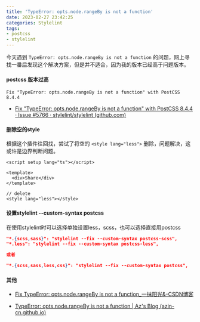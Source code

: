 ```yaml
---
title: 'TypeError: opts.node.rangeBy is not a function'
date: 2023-02-27 23:42:25
categories: Stylelint
tags:
- postcss
- stylelint
---
```


今天遇到 `TypeError: opts.node.rangeBy is not a function` 的问题，网上寻找一番后发现这个解决方案，但是并不适合，因为我的版本已经高于问题版本。

#### postcss 版本过高

```shell
Fix "TypeError: opts.node.rangeBy is not a function" with PostCSS 8.4.4
```

- [Fix "TypeError: opts.node.rangeBy is not a function" with PostCSS 8.4.4 · Issue #5766 · stylelint/stylelint (github.com)](https://github.com/stylelint/stylelint/issues/5766)

#### 删除空的style

根据这个插件往回找，尝试了将空的 `<style lang="less">` 删除，问题解决，这或许是边界判断问题。

```vue
<script setup lang="ts"></script>

<template>
  <div>Share</div>
</template>

// delete
<style lang="less"></style>
```

#### 设置stylelint --custom-syntax postcss

在使用stylelint时可以选择单独设置less，scss，也可以选择直接用postcss

```json
"*.{scss,sass}": "stylelint --fix --custom-syntax postcss-scss",
"*.less": "stylelint --fix --custom-syntax postcss-less",

或者

"*.{scss,sass,less,css}": "stylelint --fix --custom-syntax postcss",
```



#### 其他

- [Fix TypeError: opts.node.rangeBy is not a function_一抹阳光&-CSDN博客](https://blog.csdn.net/qq_45759413/article/details/129261144)

- [TypeError: opts.node.rangeBy is not a function | Az's Blog (azin-cn.github.io)](https://azin-cn.github.io/2023/02/27/TypeError-opts-node-rangeBy-is-not-a-function/)

